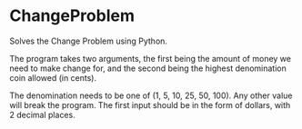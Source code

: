 ChangeProblem
=============

Solves the Change Problem using Python.

The program takes two arguments, the first being the amount of money we need to make change for, and the second being the highest denomination coin allowed (in cents).

The denomination needs to be one of (1, 5, 10, 25, 50, 100). Any other value will break the program. The first input should be in the form of dollars, with 2 decimal places.
